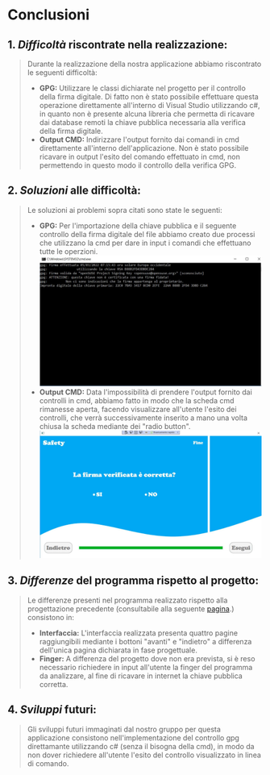 # Conclusioni

## 1. *Difficoltà* riscontrate nella realizzazione:
> Durante la realizzazione della nostra applicazione abbiamo riscontrato le seguenti difficoltà:
> - **GPG:** Utilizzare le classi dichiarate nel progetto per il controllo della firma digitale. Di fatto non è stato possibile effettuare questa operazione direttamente all'interno di Visual Studio utilizzando c#, in quanto non è presente alcuna libreria che permetta di ricavare dai database remoti la chiave pubblica necessaria alla verifica della firma digitale.
> - **Output CMD:** Indirizzare l'output fornito dai comandi in cmd direttamente all'interno dell'applicazione. Non è stato possibile ricavare in output l'esito del comando effettuato in cmd, non permettendo in questo modo il controllo della verifica GPG.

## 2. *Soluzioni* alle difficoltà:
> Le soluzioni ai problemi sopra citati sono state le seguenti:
> - **GPG:** Per l'importazione della chiave pubblica e il seguente controllo della firma digitale del file abbiamo creato due processi che utilizzano la cmd per dare in input i comandi che effettuano tutte le operzioni.
> ![cmd](/02-progetto/cmd.JPG)
> - **Output CMD:** Data l'impossibilità di prendere l'output fornito dai controlli in cmd, abbiamo fatto in modo che la scheda cmd rimanesse aperta, facendo visualizzare all'utente l'esito dei controlli, che verrà successivamente inserito a mano una volta chiusa la scheda mediante dei "radio button".
> ![esito](/02-progetto/esito.JPG)

## 3. *Differenze* del programma rispetto al progetto:
> Le differenze presenti nel programma realizzato rispetto alla progettazione precedente (consultabile alla seguente [pagina](/02-progetto/README.md).) consistono in:
> - **Interfaccia:** L'interfaccia realizzata presenta quattro pagine raggiungibili mediante i bottoni "avanti" e "indietro" a differenza dell'unica pagina dichiarata in fase progettuale.
> - **Finger:** A differenza del progetto dove non era prevista, si è reso necessario richiedere in input all'utente la finger del programma da analizzare, al fine di  ricavare in internet la chiave pubblica corretta.

## 4. *Sviluppi* futuri:
> Gli sviluppi futuri immaginati dal nostro gruppo per questa applicazione consistono nell'implementazione del controllo gpg direttamante utilizzando c# (senza il bisogna della cmd), in modo da non dover richiedere all'utente l'esito del controllo visualizzato in linea di comando.


